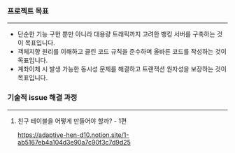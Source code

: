 
### 프로젝트 목표

---
- 단순한 기능 구현 뿐만 아니라 대용량 트래픽까지 고려한 뱅킹 서버를 구축하는 것이 목표입니다.
- 객체지향 원리를 이해하고 클린 코드 규칙을 준수하며 올바른 코드를 작성하는 것이 목표입니다.
- 계좌이체 시 발생 가능한 동시성 문제를 해결하고 트랜잭션 원자성을 보장하는 것이 목표입니다.

### 기술적 issue 해결 과정

---
1. 친구 테이블을 어떻게 만들어야 할까? - 1편

   https://adaptive-hen-d10.notion.site/1-ab5167eb4a104d3e90a7c90f3c7d9d25